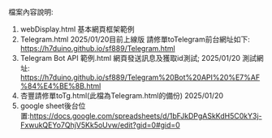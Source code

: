 檔案內容說明:
1. webDisplay.html  基本網頁框架範例
2. Telegram.html    2025/01/20目前上線版  請修單toTelegram前台網址如下: https://h7duino.github.io/sf889/Telegram.html
3. Telegram Bot API 範例.html  網頁發送訊息及獲取id測試; 2025/01/20 測試網址: https://h7duino.github.io/sf889/Telegram%20Bot%20API%20%E7%AF%84%E4%BE%8B.html
4. 杏豐請修單toTg.html(此檔為Telegram.html的備份)   2025/01/20
5. google sheet後台位置:https://docs.google.com/spreadsheets/d/1bFJkDPgASkKdH5C0kY3j-FxwukQEYo7QhjV5Kk5oUvw/edit?gid=0#gid=0
